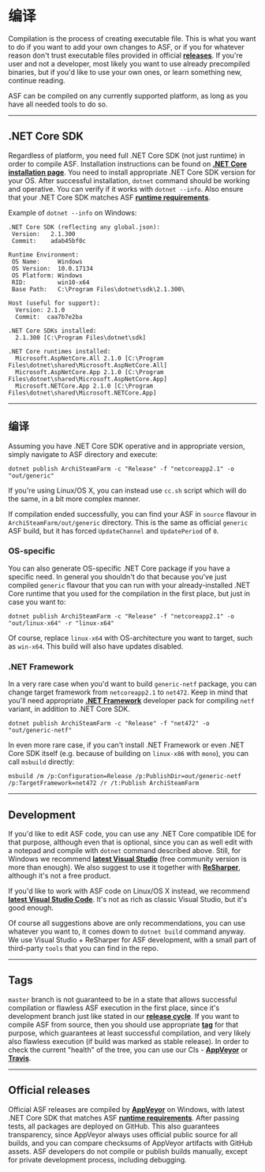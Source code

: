 # 编译

Compilation is the process of creating executable file. This is what you want to do if you want to add your own changes to ASF, or if you for whatever reason don't trust executable files provided in official **[releases](https://github.com/JustArchi/ArchiSteamFarm/releases)**. If you're user and not a developer, most likely you want to use already precompiled binaries, but if you'd like to use your own ones, or learn something new, continue reading.

ASF can be compiled on any currently supported platform, as long as you have all needed tools to do so.

* * *

## .NET Core SDK

Regardless of platform, you need full .NET Core SDK (not just runtime) in order to compile ASF. Installation instructions can be found on **[.NET Core installation page](https://www.microsoft.com/net/download)**. You need to install appropriate .NET Core SDK version for your OS. After successful installation, `dotnet` command should be working and operative. You can verify if it works with `dotnet --info`. Also ensure that your .NET Core SDK matches ASF **[runtime requirements](https://github.com/JustArchi/ArchiSteamFarm/wiki/Compatibility#runtime-requirements)**.

Example of `dotnet --info` on Windows:

    .NET Core SDK (reflecting any global.json):
     Version:   2.1.300
     Commit:    adab45bf0c
    
    Runtime Environment:
     OS Name:     Windows
     OS Version:  10.0.17134
     OS Platform: Windows
     RID:         win10-x64
     Base Path:   C:\Program Files\dotnet\sdk\2.1.300\
    
    Host (useful for support):
      Version: 2.1.0
      Commit:  caa7b7e2ba
    
    .NET Core SDKs installed:
      2.1.300 [C:\Program Files\dotnet\sdk]
    
    .NET Core runtimes installed:
      Microsoft.AspNetCore.All 2.1.0 [C:\Program Files\dotnet\shared\Microsoft.AspNetCore.All]
      Microsoft.AspNetCore.App 2.1.0 [C:\Program Files\dotnet\shared\Microsoft.AspNetCore.App]
      Microsoft.NETCore.App 2.1.0 [C:\Program Files\dotnet\shared\Microsoft.NETCore.App]
    

* * *

## 编译

Assuming you have .NET Core SDK operative and in appropriate version, simply navigate to ASF directory and execute:

```shell
dotnet publish ArchiSteamFarm -c "Release" -f "netcoreapp2.1" -o "out/generic"
```

If you're using Linux/OS X, you can instead use `cc.sh` script which will do the same, in a bit more complex manner.

If compilation ended successfully, you can find your ASF in `source` flavour in `ArchiSteamFarm/out/generic` directory. This is the same as official `generic` ASF build, but it has forced `UpdateChannel` and `UpdatePeriod` of `0`.

### OS-specific

You can also generate OS-specific .NET Core package if you have a specific need. In general you shouldn't do that because you've just compiled `generic` flavour that you can run with your already-installed .NET Core runtime that you used for the compilation in the first place, but just in case you want to:

```shell
dotnet publish ArchiSteamFarm -c "Release" -f "netcoreapp2.1" -o "out/linux-x64" -r "linux-x64"
```

Of course, replace `linux-x64` with OS-architecture you want to target, such as `win-x64`. This build will also have updates disabled.

### .NET Framework

In a very rare case when you'd want to build `generic-netf` package, you can change target framework from `netcoreapp2.1` to `net472`. Keep in mind that you'll need appropriate **[.NET Framework](https://www.microsoft.com/net/download/visual-studio-sdks)** developer pack for compiling `netf` variant, in addition to .NET Core SDK.

```shell
dotnet publish ArchiSteamFarm -c "Release" -f "net472" -o "out/generic-netf"
```

In even more rare case, if you can't install .NET Framework or even .NET Core SDK itself (e.g. because of building on `linux-x86` with `mono`), you can call `msbuild` directly:

```shell
msbuild /m /p:Configuration=Release /p:PublishDir=out/generic-netf /p:TargetFramework=net472 /r /t:Publish ArchiSteamFarm
```

* * *

## Development

If you'd like to edit ASF code, you can use any .NET Core compatible IDE for that purpose, although even that is optional, since you can as well edit with a notepad and compile with `dotnet` command described above. Still, for Windows we recommend **[latest Visual Studio](https://www.visualstudio.com/downloads)** (free community version is more than enough). We also suggest to use it together with **[ReSharper](https://www.jetbrains.com/resharper)**, although it's not a free product.

If you'd like to work with ASF code on Linux/OS X instead, we recommend **[latest Visual Studio Code](https://code.visualstudio.com/download)**. It's not as rich as classic Visual Studio, but it's good enough.

Of course all suggestions above are only recommendations, you can use whatever you want to, it comes down to `dotnet build` command anyway. We use Visual Studio + ReSharper for ASF development, with a small part of third-party `tools` that you can find in the repo.

* * *

## Tags

`master` branch is not guaranteed to be in a state that allows successful compilation or flawless ASF execution in the first place, since it's development branch just like stated in our **[release cycle](https://github.com/JustArchi/ArchiSteamFarm/wiki/Release-cycle)**. If you want to compile ASF from source, then you should use appropriate **[tag](https://github.com/JustArchi/ArchiSteamFarm/tags)** for that purpose, which guarantees at least successful compilation, and very likely also flawless execution (if build was marked as stable release). In order to check the current "health" of the tree, you can use our CIs - **[AppVeyor](https://ci.appveyor.com/project/JustArchi/ArchiSteamFarm)** or **[Travis](https://travis-ci.org/JustArchi/ArchiSteamFarm)**.

* * *

## Official releases

Official ASF releases are compiled by **[AppVeyor](https://ci.appveyor.com/project/JustArchi/ArchiSteamFarm)** on Windows, with latest .NET Core SDK that matches ASF **[runtime requirements](https://github.com/JustArchi/ArchiSteamFarm/wiki/Compatibility#runtime-requirements)**. After passing tests, all packages are deployed on GitHub. This also guarantees transparency, since AppVeyor always uses official public source for all builds, and you can compare checksums of AppVeyor artifacts with GitHub assets. ASF developers do not compile or publish builds manually, except for private development process, including debugging.